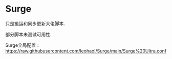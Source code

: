 # Surge
只是搬运和同步更新大佬脚本.

部分脚本未测试可用性.

Surge全局配置：
https://raw.githubusercontent.com/leohaol/Surge/main/Surge%20Ultra.conf
